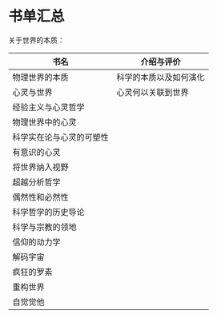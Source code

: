 # 书单汇总


关于世界的本质：

| 书名                     | 介绍与评价             |
| ------------------------ | ---------------------- |
| 物理世界的本质           | 科学的本质以及如何演化 |
| 心灵与世界               | 心灵何以关联到世界     |
| 经验主义与心灵哲学       |                        |
| 物理世界中的心灵         |                        |
| 科学实在论与心灵的可塑性 |                        |
| 有意识的心灵             |                        |
| 将世界纳入视野           |                        |
| 超越分析哲学             |                        |
| 偶然性和必然性           |                        |
| 科学哲学的历史导论       |                        |
| 科学与宗教的领地         |                        |
| 信仰的动力学             |                        |
| 解码宇宙                 |                        |
| 疯狂的罗素               |                        |
| 重构世界                 |                        |
| 自觉觉他                         |                        |
